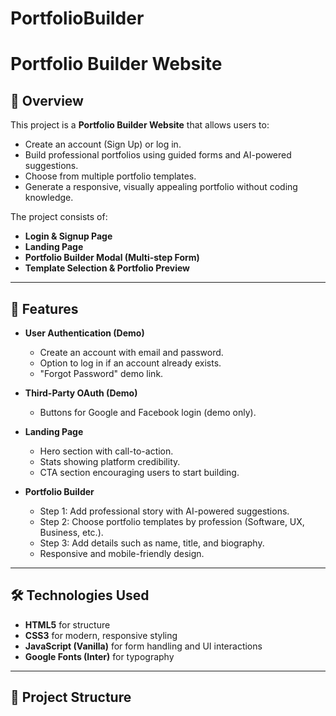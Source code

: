# PortfolioBuilder
# Portfolio Builder Website

## 📌 Overview
This project is a **Portfolio Builder Website** that allows users to:
- Create an account (Sign Up) or log in.
- Build professional portfolios using guided forms and AI-powered suggestions.
- Choose from multiple portfolio templates.
- Generate a responsive, visually appealing portfolio without coding knowledge.

The project consists of:
- **Login & Signup Page**
- **Landing Page**
- **Portfolio Builder Modal (Multi-step Form)**
- **Template Selection & Portfolio Preview**

---

## 🚀 Features
- **User Authentication (Demo)**
  - Create an account with email and password.
  - Option to log in if an account already exists.
  - "Forgot Password" demo link.

- **Third-Party OAuth (Demo)**
  - Buttons for Google and Facebook login (demo only).

- **Landing Page**
  - Hero section with call-to-action.
  - Stats showing platform credibility.
  - CTA section encouraging users to start building.

- **Portfolio Builder**
  - Step 1: Add professional story with AI-powered suggestions.
  - Step 2: Choose portfolio templates by profession (Software, UX, Business, etc.).
  - Step 3: Add details such as name, title, and biography.
  - Responsive and mobile-friendly design.

---

## 🛠️ Technologies Used
- **HTML5** for structure  
- **CSS3** for modern, responsive styling  
- **JavaScript (Vanilla)** for form handling and UI interactions  
- **Google Fonts (Inter)** for typography  

---

## 📂 Project Structure
